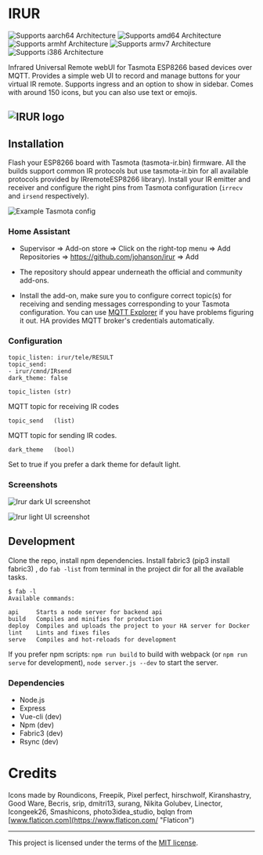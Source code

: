 # IRUR

![Supports aarch64 Architecture][aarch64-shield] ![Supports amd64 Architecture][amd64-shield] ![Supports armhf Architecture][armhf-shield] ![Supports armv7 Architecture][armv7-shield] ![Supports i386 Architecture][i386-shield]


Infrared Universal Remote webUI for Tasmota ESP8266 based devices over MQTT.
Provides a simple web UI to record and manage buttons for your virtual IR remote. Supports ingress and an option to show in sidebar. Comes with around 150 icons, but you can also use text or emojis.

![IRUR logo][logo]
---

## Installation

Flash your ESP8266 board with Tasmota (tasmota-ir.bin) firmware. All the builds support common IR protocols but use tasmota-ir.bin for all available protocols provided by IRremoteESP8266 library). Install your IR emitter and receiver and configure the right pins from Tasmota configuration (`irrecv` and `irsend` respectively).

![Example Tasmota config][tasmoconf]

### Home Assistant

* Supervisor ⇒ Add-on store ⇒ Click on the right-top menu ⇒ Add Repositories ⇒ https://github.com/johanson/irur ⇒ Add

* The repository should appear underneath the official and community add-ons.

*  Install the add-on, make sure you to configure correct topic(s) for receiving and sending messages corresponding to your Tasmota configuration. You can use [MQTT Explorer][mqttexplorer] if you have problems figuring it out. HA provides MQTT broker's credentials automatically.

### Configuration

```
topic_listen: irur/tele/RESULT
topic_send:
- irur/cmnd/IRsend
dark_theme: false
```

```
topic_listen (str)
```
MQTT topic for receiving IR codes

```
topic_send   (list)
```
MQTT topic for sending IR codes.

```
dark_theme   (bool)
```
Set to true if you prefer a dark theme for default light.

### Screenshots

![Irur dark UI screenshot][screenshot_dark]

![Irur light UI screenshot][screenshot_light]

## Development

Clone the repo, install npm dependencies. Install fabric3 (pip3 install fabric3) , do `fab -list` from terminal in the project dir for all the available tasks.

```
$ fab -l
Available commands:

api     Starts a node server for backend api
build   Compiles and minifies for production
deploy  Compiles and uploads the project to your HA server for Docker
lint    Lints and fixes files
serve   Compiles and hot-reloads for development
```

If you prefer npm scripts: `npm run build` to build with webpack (or `npm run serve` for development), `node server.js --dev` to start the server.

### Dependencies

* Node.js
* Express
* Vue-cli (dev)
* Npm (dev)
* Fabric3 (dev)
* Rsync (dev)

# Credits

Icons made by Roundicons, Freepik, Pixel perfect, hirschwolf, Kiranshastry, Good Ware, Becris, srip, dmitri13, surang, Nikita Golubev, Linector, Icongeek26, Smashicons, photo3idea_studio, bqlqn from [www.flaticon.com](https://www.flaticon.com/ "Flaticon")

---
This project is licensed under the terms of the [MIT license][mit].

[aarch64-shield]: https://img.shields.io/badge/aarch64-yes-green.svg
[amd64-shield]: https://img.shields.io/badge/amd64-yes-green.svg
[armhf-shield]: https://img.shields.io/badge/armhf-yes-green.svg
[armv7-shield]: https://img.shields.io/badge/armv7-yes-green.svg
[i386-shield]: https://img.shields.io/badge/i386-yes-green.svg
[logo]: https://github.com/johanson/irur/blob/master/irur/logo.png?raw=true
[tasmoconf]: https://github.com/johanson/irur/blob/master/irur/screenshots/tasmota.png?raw=true
[mqttexplorer]: https://github.com/thomasnordquist/MQTT-Explorer
[screenshot_dark]: https://github.com/johanson/irur/blob/master/irur/screenshots/screenshot-dark.png?raw=true
[screenshot_light]: https://github.com/johanson/irur/blob/master/irur/screenshots/screenshot-light.png?raw=true
[mit]: https://github.com/johanson/irur/blob/master/irur/LICENSE
